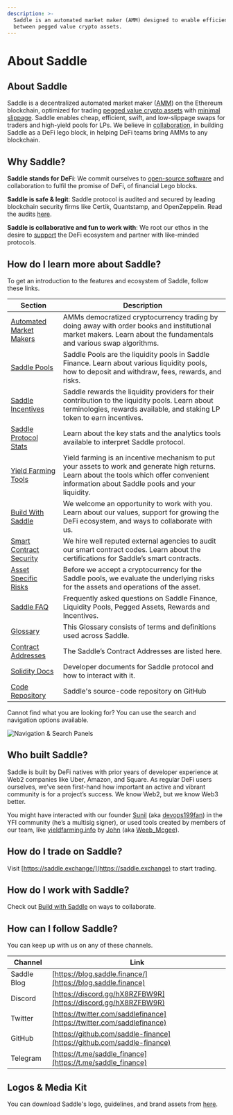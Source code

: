 ```yaml
---
description: >-
  Saddle is an automated market maker (AMM) designed to enable efficient trading
  between pegged value crypto assets.
---
```


# About Saddle

## **About Saddle**

Saddle is a decentralized automated market maker ([AMM](https://docs.saddle.finance/automated-market-makers)) on the Ethereum blockchain, optimized for trading [pegged value crypto assets](https://docs.saddle.finance/saddle-faq#what-are-pegged-value-crypto-assets-pegged-assets) with [minimal slippage](https://docs.saddle.finance/saddle-faq#what-is-a-slippage). Saddle enables cheap, efficient, swift, and low-slippage swaps for traders and high-yield pools for LPs. We believe in [collaboration](https://docs.saddle.finance/build-with-saddle), in building Saddle as a DeFi lego block, in helping DeFi teams bring AMMs to any blockchain.

## **Why Saddle?**

**Saddle stands for DeFi**: We commit ourselves to [open-source software](https://github.com/saddle-finance) and collaboration to fulfil the promise of DeFi, of financial Lego blocks.

**Saddle is safe & legit**: Saddle protocol is audited and secured by leading blockchain security firms like Certik, Quantstamp, and OpenZeppelin. Read the audits [here](https://github.com/saddle-finance/saddle-audits).

**Saddle is collaborative and fun to work with**: We root our ethos in the desire to [support](https://docs.saddle.finance/build-with-saddle) the DeFi ecosystem and partner with like-minded protocols.

## **How do I learn more about Saddle?**

To get an introduction to the features and ecosystem of Saddle, follow these links.

| Section                                                                        | Description                                                                                                                                                                                   |
| ------------------------------------------------------------------------------ | --------------------------------------------------------------------------------------------------------------------------------------------------------------------------------------------- |
| [Automated Market Makers](https://docs.saddle.finance/automated-market-makers) | AMMs democratized cryptocurrency trading by doing away with order books and institutional market makers. Learn about the fundamentals and various swap algorithms.                            |
| [Saddle Pools](https://docs.saddle.finance/saddle-pools)                       | Saddle Pools are the liquidity pools in Saddle Finance. Learn about various liquidity pools, how to deposit and withdraw, fees, rewards, and risks.                                           |
| [Saddle Incentives](https://docs.saddle.finance/saddle-incentives)             | Saddle rewards the liquidity providers for their contribution to the liquidity pools. Learn about terminologies, rewards available, and staking LP token to earn incentives.                  |
| [Saddle Protocol Stats](https://docs.saddle.finance/saddle-protocol-stats)     | Learn about the key stats and the analytics tools available to interpret Saddle protocol.                                                                                                     |
| [Yield Farming Tools](https://docs.saddle.finance/yield-farming-tools)         | Yield farming is an incentive mechanism to put your assets to work and generate high returns. Learn about the tools which offer convenient information about Saddle pools and your liquidity. |
| [Build With Saddle](https://docs.saddle.finance/build-with-saddle)             | We welcome an opportunity to work with you. Learn about our values, support for growing the DeFi ecosystem, and ways to collaborate with us.                                                  |
| [Smart Contract Security](https://docs.saddle.finance/smart-contract-audit)    | We hire well reputed external agencies to audit our smart contract codes. Learn about the certifications for Saddle’s smart contracts.                                                        |
| [Asset Specific Risks](https://docs.saddle.finance/asset-specific-risks)       | Before we accept a cryptocurrency for the Saddle pools, we evaluate the underlying risks for the assets and operations of the asset.                                                          |
| [Saddle FAQ](https://docs.saddle.finance/saddle-faq)                           | Frequently asked questions on Saddle Finance, Liquidity Pools, Pegged Assets, Rewards and Incentives.                                                                                         |
| [Glossary](https://docs.saddle.finance/glossary)                               | This Glossary consists of terms and definitions used across Saddle.                                                                                                                           |
| [Contract Addresses](https://docs.saddle.finance/contracts)                    | The Saddle’s Contract Addresses are listed here.                                                                                                                                              |
| [Solidity Docs](https://docs.saddle.finance/solidity-docs)                     | Developer documents for Saddle protocol and how to interact with it.                                                                                                                          |
| [Code Repository](https://github.com/saddle-finance)                           | Saddle's source-code repository on GitHub                                                                                                                                                     |

Cannot find what you are looking for? You can use the search and navigation options available.

![Navigation & Search Panels](<.gitbook/assets/0 (11).png>)

## **Who built Saddle?**

Saddle is built by DeFi natives with prior years of developer experience at Web2 companies like Uber, Amazon, and Square. As regular DeFi users ourselves, we’ve seen first-hand how important an active and vibrant community is for a project’s success. We know Web2, but we know Web3 better.

You might have interacted with our founder [Sunil](https://www.linkedin.com/in/sunilsrivatsa/) (aka [devops199fan](https://twitter.com/devops199fan)) in the YFI community (he’s a multisig signer), or used tools created by members of our team, like [yieldfarming.info](https://yieldfarming.info) by [John](https://www.linkedin.com/in/jongseunglim/) (aka [Weeb_Mcgee](https://twitter.com/Weeb_Mcgee)).

## **How do I trade on Saddle?**

Visit [https://saddle.exchange/](https://saddle.exchange) to start trading.

## **How do I work with Saddle?**

Check out [Build with Saddle](https://docs.saddle.finance/build-with-saddle) on ways to collaborate.

## **How can I follow Saddle?**

You can keep up with us on any of these channels.

| Channel     | Link                                                                   |
| ----------- | ---------------------------------------------------------------------- |
| Saddle Blog | [https://blog.saddle.finance/](https://blog.saddle.finance)            |
| Discord     | [https://discord.gg/hX8RZFBW9R](https://discord.gg/hX8RZFBW9R)         |
| Twitter     | [https://twitter.com/saddlefinance](https://twitter.com/saddlefinance) |
| GitHub      | [https://github.com/saddle-finance](https://github.com/saddle-finance) |
| Telegram    | [https://t.me/saddle_finance](https://t.me/saddle_finance)             |

## **Logos & Media Kit**

You can download Saddle's logo, guidelines, and brand assets from [here](https://drive.google.com/drive/folders/13rTY6x24crioqOgyGCE6zJo0197AMVtD?usp=share_link).
